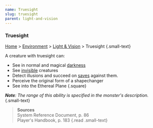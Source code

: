 ```yaml
---
name: Truesight 
slug: truesight
parent: light-and-vision
---
```

### Truesight 
[Home](dm-operations-center) > [Environment](environment-menu) > [Light & Vision](light-and-vision) > Truesight {.small-text}

A creature with truesight can:
- See in normal and magical [darkness](light-and-vision)
- See [invisible](invisible) creatures
- Detect illusions and succeed on [saves](saving-throws) against them.
- Perceive the original form of a shapechanger
- See into the Ethereal Plane
{.square}

***Note**: The range of this ability is specified in the monster's description.* {.small-text}

> **Sources** <br/>
> System Reference Document, p. 86<br/>
> Player's Handbook, p. 183
{.read .small-text}